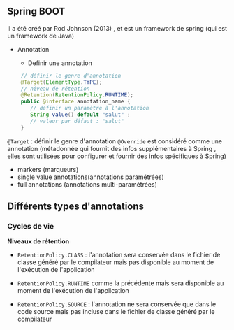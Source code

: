 ## Spring BOOT

Il a été créé par Rod Johnson (2013) , et est un framework de spring (qui est un framework de Java)

* Annotation
  
  * Definir une annotation

  ````java
   // définir le genre d'annotation
   @Target(ElementType.TYPE);
   // niveau de rétention
   @Retention(RetentionPolicy.RUNTIME);
   public @interface annotation_name {
      // définir un paramètre à l'annotation
      String value() default "salut" ;
      // valeur par défaut : "salut"
   }
   ````
`@Target` : définir le genre d'annotation
   `@Override` est considéré comme une annotation (métadonnée qui fournit des infos supplémentaires à Spring , elles sont utilisées pour configurer et fournir des infos spécifiques à Spring)
   * markers (marqueurs)
   * single value annotations(annotations paramétrées)
   * full annotations (annotations multi-paramétrées)

## Différents types d'annotations

### Cycles de vie 

**Niveaux de rétention**

* `RetentionPolicy.CLASS` : l'annotation sera conservée dans le fichier de classe généré par le compilateur mais pas disponible au moment de l'exécution de l'application


* `RetentionPolicy.RUNTIME` comme la précédente mais sera disponible au moment de l'exécution de l'application


* `RetentionPolicy.SOURCE` : l'annotation ne sera conservée que dans le code source mais pas incluse dans le fichier de classe généré par le compilateur 